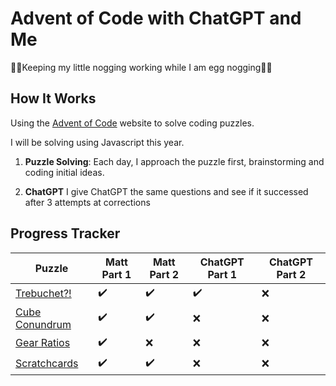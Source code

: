 # Advent of Code with ChatGPT and Me

🎄🦌Keeping my little nogging working while I am egg nogging🦌🎄

## How It Works

Using the [Advent of Code](https://adventofcode.com/2023/about) website to solve coding puzzles.

I will be solving using Javascript this year.

1. **Puzzle Solving**: Each day, I approach the puzzle first, brainstorming and coding initial ideas.

2. **ChatGPT** I give ChatGPT the same questions and see if it successed after 3 attempts at corrections 

## Progress Tracker

| Puzzle      | Matt  Part 1 | Matt Part 2 | ChatGPT Part 1 | ChatGPT Part 2 |
|-------------|--------------|-------------|----------------|----------------|
| [Trebuchet?!](https://adventofcode.com/2023/day/1) | ✔️            | ✔️           | ✔️              | ❌              |
| [Cube Conundrum](https://adventofcode.com/2023/day/2)            |✔️              | ✔️            | ❌               | ❌               |
|  [Gear Ratios](https://adventofcode.com/2023/day/3)           |   ✔️           |  ❌           |   ❌             |    ❌            |
|  [Scratchcards ](https://adventofcode.com/2023/day/4)           |   ✔️           |  ✔️           |   ❌             |    ❌            |